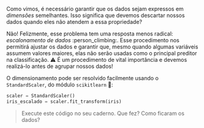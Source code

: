 Como vimos, é necessário garantir que os dados sejam expressos em _dimensões_ semelhantes. Isso significa que devemos descartar nossos dados quando eles não atendem a essa propriedade?

Não! Felizmente, esse problema tem uma resposta menos radical: _escalonamento de dados_ :person_climbing:. Esse procedimento nos permitirá ajustar os dados e garantir que, mesmo quando algumas variáveis assumem valores maiores, elas não serão usadas como o principal preditor na classificação. :warning: É um procedimento de vital importância e devemos realizá-lo antes de agrupar nossos dados!

O dimensionamento pode ser resolvido facilmente usando o `StandardScaler`, do módulo `scikitlearn` :tada::

```python
scaler = StandardScaler()
iris_escalado = scaler.fit_transform(iris)
```

> Execute este código no seu caderno. Que fez? Como ficaram os dados?

